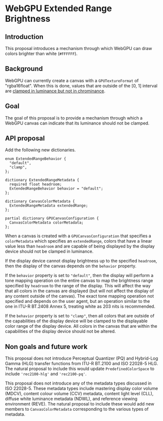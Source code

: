 # WebGPU Extended Range Brightness

## Introduction

This proposal introduces a mechanism through which WebGPU can draw colors
brighter than white (`#FFFFFF`).

## Background

WebGPU can currently create a canvas with a `GPUTextureFormat` of
"rgba16float". When this is done, values that are outside of the [0, 1]
interval are [clamped in luminance but not in chrominance](https://www.w3.org/TR/webgpu/#canvas-color-space).

## Goal

The goal of this proposal is to provide a mechanism through which a WebGPU
canvas can indicate that its luminance should not be clamped.

## API proposal

Add the following new dictionaries.

```webidl
enum ExtendedRangeBehavior {
  "default",
  "clamp",
};

dictionary ExtendedRangeMetadata {
  required float headroom;
  ExtendedRangeBehavior behavior = "default";
};

dictionary CanvasColorMetadata {
  ExtendedRangeMetadata extendedRange;
};

partial dictionary GPUCanvasConfiguration {
  CanvasColorMetadata colorMetadata;
};
```

When a canvas is created with a `GPUCanvasConfiguration` that specifies a
`colorMetadata` which specifies an `extendedRange`, colors that have a linear
value less than `headroom` and are capable of being displayed by the display
device should not be clamped in luminance.

If the display device cannot display brightness up to the specified `headroom`,
then the display of the canvas depends on the `behavior` property.

If the `behavior` property is set to `"default"`, then the display will perform
a tone mapping operation on the entire canvas to map the brightness range
specified by `headroom` to the range of the display. This will affect the way
that all colors in the canvas are displayed (but will not affect the display of
any content outside of the canvas). The exact tone mapping operation not
specified and depends on the user agent, but an operation similar to the one in
ITU-R BT.2408 Annex 5, treating white as 203 nits is recommended.

If the `behavior` property is set to `"clamp"`, then all colors that are outside
of the capabilities of the display device will be clamped to the displayable
color range of the display device. All colors in the canvas that are within the
capabilities of the display device should not be altered.

## Non goals and future work

This proposal does not introduce Perceptual Quantizer (PQ) and Hybrid-Log Gamma
(HLG) transfer functions from ITU-R BT.2100 and ISO 22028-5 HLG. The natural
proposal to include this would update `PredefinedColorSpace` to include
`'rec2100-hlg'` and `'rec2100-pq'`.

This proposal does not introduce any of the metadata types discussed in ISO
22028-5. These metadata types include mastering display color volume (MDCV),
content colour volume (CCV) metadata, content light level (CLL), diffuse white
luminance metadata (NDWL), and reference viewing environment (REVE). The natural
proposal to include these would add new members to `CanvasColorMetadata`
corresponding to the various types of metadata.
